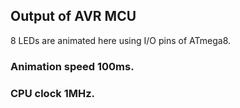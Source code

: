 Output of AVR MCU
-----------------

8 LEDs are animated here using I/O pins of ATmega8. 

### Animation speed 100ms. 
### CPU clock 1MHz.
